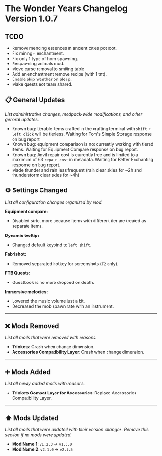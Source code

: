 # The Wonder Years Changelog Version 1.0.7

## TODO

- Remove mending essences in ancient cities pot loot.
- Fix mining+ enchantment.
- Fix only 1 type of horn spawning.
- Respawning animals mod.
- Move curse removal to smiting table
- Add an enchantment remove recipe (with 1 tnt).
- Enable skip weather on sleep.
- Make quests not team shared.

## 📋 General Updates

*List administrative changes, modpack-wide modifications, and other general updates.*

- Known bug: tierable items crafted in the crafting terminal with `shift + left click` will be tierless. Waiting for Tom's Simple Storage response on bug report.
- Known bug: equipment comparison is not currently working with tiered items. Waiting for Equipment Compare response on bug report.
- Known bug: Anvil repair cost is currently free and is limited to a maximum of 63 `repair_cost` in metadata. Waiting for Better Enchanting response on bug report.
- Made thunder and rain less frequent (rain clear skies for ~2h and thunderstorm clear skies for ~4h)

## ⚙️ Settings Changed

*List all configuration changes organized by mod.*

**Equipment compare:**

- Disabled strict more because items with different tier are treated as separate items.

**Dynamic tooltip:**

- Changed default keybind to `left shift`.

**Fabrishot:**

- Removed separated hotkey for screenshots (`F2` only).

**FTB Quests:**

- Questbook is no more dropped on death.

**Immersive melodies:**

- Lowered the music volume just a bit.
- Decreased the mob spawn rate with an instrument.

---

## ❌ Mods Removed

*List all mods that were removed with reasons.*

- **Trinkets**: Crash when change dimension.
- **Accessories Compatibility Layer**: Crash when change dimension.

---

## ➕ Mods Added

*List all newly added mods with reasons.*

- **Trinkets Compat Layer for Accessories**: Replace Accessories Compatibility Layer.

---

## ⬆️ Mods Updated

*List all mods that were updated with their version changes. Remove this section if no mods were updated.*

- **Mod Name 1**: `v1.2.3` → `v1.3.0`
- **Mod Name 2**: `v2.1.0` → `v2.1.5`

